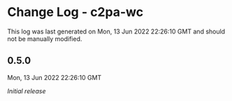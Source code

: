 # Change Log - c2pa-wc

This log was last generated on Mon, 13 Jun 2022 22:26:10 GMT and should not be manually modified.

## 0.5.0
Mon, 13 Jun 2022 22:26:10 GMT

_Initial release_

